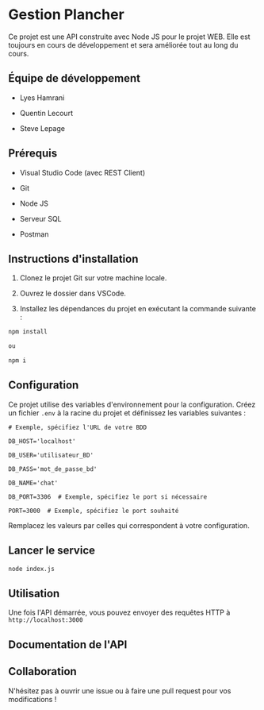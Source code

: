 # Gestion Plancher

Ce projet est une API construite avec Node JS pour le projet WEB. Elle est toujours en cours de développement et sera améliorée tout au long du cours.

## Équipe de développement

- Lyes Hamrani
  
- Quentin Lecourt
  
- Steve Lepage
  

## Prérequis

- Visual Studio Code (avec REST Client)
  
- Git
  
- Node JS
  
- Serveur SQL
  
- Postman
  

## Instructions d'installation

1. Clonez le projet Git sur votre machine locale.
  
2. Ouvrez le dossier dans VSCode.
  
3. Installez les dépendances du projet en exécutant la commande suivante :
  

```bash
npm install

ou

npm i
```

## Configuration

Ce projet utilise des variables d'environnement pour la configuration. Créez un fichier `.env` à la racine du projet et définissez les variables suivantes :

```plaintext
# Exemple, spécifiez l'URL de votre BDD

DB_HOST='localhost' 

DB_USER='utilisateur_BD'

DB_PASS='mot_de_passe_bd'

DB_NAME='chat'

DB_PORT=3306  # Exemple, spécifiez le port si nécessaire

PORT=3000  # Exemple, spécifiez le port souhaité
```

Remplacez les valeurs par celles qui correspondent à votre configuration.

## Lancer le service

```bash
node index.js
```

## Utilisation

Une fois l'API démarrée, vous pouvez envoyer des requêtes HTTP à `http://localhost:3000`

## Documentation de l'API

## Collaboration

N'hésitez pas à ouvrir une issue ou à faire une pull request pour vos modifications !